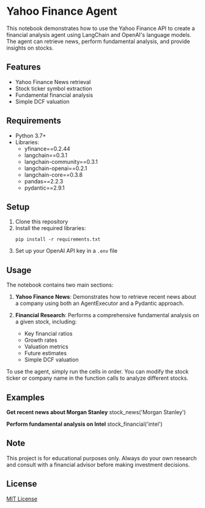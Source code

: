 # Yahoo Finance Agent

This notebook demonstrates how to use the Yahoo Finance API to create a financial analysis agent using LangChain and OpenAI's language models. The agent can retrieve news, perform fundamental analysis, and provide insights on stocks.

## Features

- Yahoo Finance News retrieval
- Stock ticker symbol extraction
- Fundamental financial analysis
- Simple DCF valuation

## Requirements

- Python 3.7+
- Libraries: 
  - yfinance==0.2.44
  - langchain==0.3.1
  - langchain-community==0.3.1
  - langchain-openai==0.2.1
  - langchain-core==0.3.8
  - pandas==2.2.3
  - pydantic==2.9.1

## Setup

1. Clone this repository
2. Install the required libraries:
   ```
   pip install -r requirements.txt
   ```
3. Set up your OpenAI API key in a `.env` file

## Usage

The notebook contains two main sections:

1. **Yahoo Finance News**: Demonstrates how to retrieve recent news about a company using both an AgentExecutor and a Pydantic approach.

2. **Financial Research**: Performs a comprehensive fundamental analysis on a given stock, including:
   - Key financial ratios
   - Growth rates
   - Valuation metrics
   - Future estimates
   - Simple DCF valuation

To use the agent, simply run the cells in order. You can modify the stock ticker or company name in the function calls to analyze different stocks.

## Examples

**Get recent news about Morgan Stanley**
stock_news('Morgan Stanley')

**Perform fundamental analysis on Intel**
stock_financial('intel')



## Note

This project is for educational purposes only. Always do your own research and consult with a financial advisor before making investment decisions.

## License

[MIT License](LICENSE)